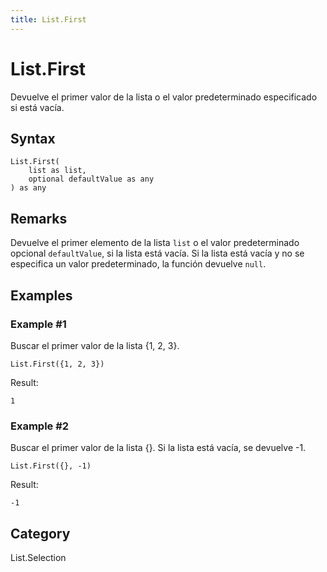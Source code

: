 ```yaml
---
title: List.First
---
```


# List.First


Devuelve el primer valor de la lista o el valor predeterminado especificado si está vacía.


## Syntax

```powerquery
List.First(
    list as list,
    optional defaultValue as any
) as any
```


## Remarks

Devuelve el primer elemento de la lista <code>list</code> o el valor predeterminado opcional <code>defaultValue</code>, si la lista está vacía.    Si la lista está vacía y no se especifica un valor predeterminado, la función devuelve <code>null</code>.


## Examples

### Example #1 
Buscar el primer valor de la lista \{1, 2, 3}.
```powerquery
List.First({1, 2, 3})
```

Result: 
```powerquery
1
```


### Example #2 
Buscar el primer valor de la lista \{}. Si la lista está vacía, se devuelve -1.
```powerquery
List.First({}, -1)
```

Result: 
```powerquery
-1
```




## Category
List.Selection
